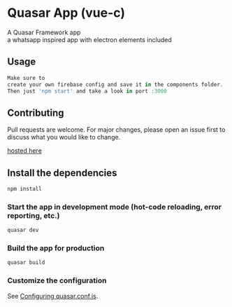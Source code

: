 # Quasar App (vue-c)

A Quasar Framework app <br>
a whatsapp inspired app with electron elements included


## Usage

```React.js
Make sure to
create your own firebase config and save it in the components folder.
Then just 'npm start' and take a look in port :3000
```

## Contributing
Pull requests are welcome. For major changes, please open an issue first to discuss what you would like to change.

<a href="https://vue-c-91a35.web.app/">hosted here</a>

## Install the dependencies
```bash
npm install
```

### Start the app in development mode (hot-code reloading, error reporting, etc.)
```bash
quasar dev
```


### Build the app for production
```bash
quasar build
```

### Customize the configuration
See [Configuring quasar.conf.js](https://quasar.dev/quasar-cli/quasar-conf-js).
